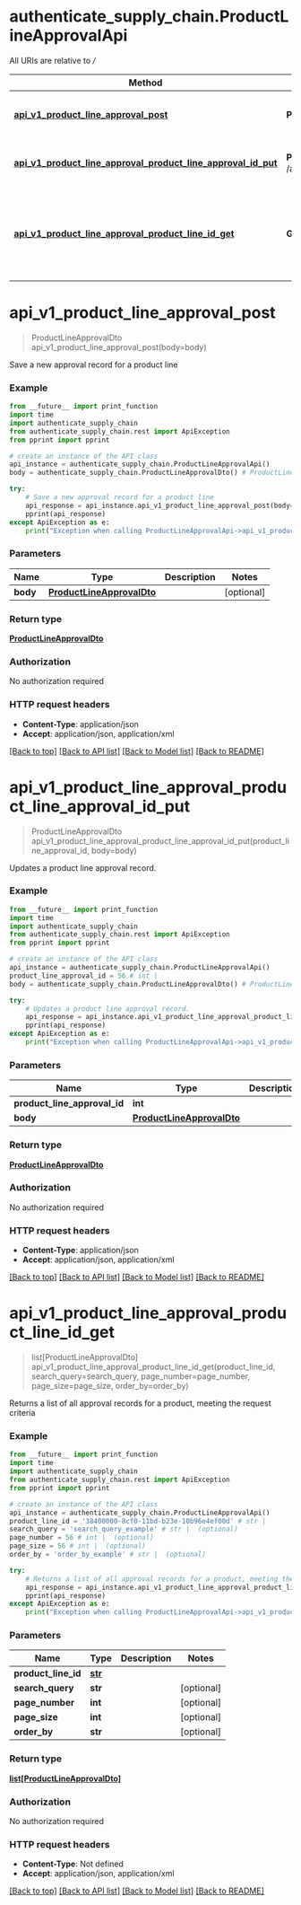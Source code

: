 # authenticate_supply_chain.ProductLineApprovalApi

All URIs are relative to */*

Method | HTTP request | Description
------------- | ------------- | -------------
[**api_v1_product_line_approval_post**](ProductLineApprovalApi.md#api_v1_product_line_approval_post) | **POST** /api/v1/ProductLineApproval | Save a new approval record for a product line
[**api_v1_product_line_approval_product_line_approval_id_put**](ProductLineApprovalApi.md#api_v1_product_line_approval_product_line_approval_id_put) | **PUT** /api/v1/ProductLineApproval/{productLineApprovalId} | Updates a product line approval record.
[**api_v1_product_line_approval_product_line_id_get**](ProductLineApprovalApi.md#api_v1_product_line_approval_product_line_id_get) | **GET** /api/v1/ProductLineApproval/{productLineId} | Returns a list of all approval records for a product, meeting the request criteria

# **api_v1_product_line_approval_post**
> ProductLineApprovalDto api_v1_product_line_approval_post(body=body)

Save a new approval record for a product line

### Example
```python
from __future__ import print_function
import time
import authenticate_supply_chain
from authenticate_supply_chain.rest import ApiException
from pprint import pprint

# create an instance of the API class
api_instance = authenticate_supply_chain.ProductLineApprovalApi()
body = authenticate_supply_chain.ProductLineApprovalDto() # ProductLineApprovalDto |  (optional)

try:
    # Save a new approval record for a product line
    api_response = api_instance.api_v1_product_line_approval_post(body=body)
    pprint(api_response)
except ApiException as e:
    print("Exception when calling ProductLineApprovalApi->api_v1_product_line_approval_post: %s\n" % e)
```

### Parameters

Name | Type | Description  | Notes
------------- | ------------- | ------------- | -------------
 **body** | [**ProductLineApprovalDto**](ProductLineApprovalDto.md)|  | [optional] 

### Return type

[**ProductLineApprovalDto**](ProductLineApprovalDto.md)

### Authorization

No authorization required

### HTTP request headers

 - **Content-Type**: application/json
 - **Accept**: application/json, application/xml

[[Back to top]](#) [[Back to API list]](../README.md#documentation-for-api-endpoints) [[Back to Model list]](../README.md#documentation-for-models) [[Back to README]](../README.md)

# **api_v1_product_line_approval_product_line_approval_id_put**
> ProductLineApprovalDto api_v1_product_line_approval_product_line_approval_id_put(product_line_approval_id, body=body)

Updates a product line approval record.

### Example
```python
from __future__ import print_function
import time
import authenticate_supply_chain
from authenticate_supply_chain.rest import ApiException
from pprint import pprint

# create an instance of the API class
api_instance = authenticate_supply_chain.ProductLineApprovalApi()
product_line_approval_id = 56 # int | 
body = authenticate_supply_chain.ProductLineApprovalDto() # ProductLineApprovalDto |  (optional)

try:
    # Updates a product line approval record.
    api_response = api_instance.api_v1_product_line_approval_product_line_approval_id_put(product_line_approval_id, body=body)
    pprint(api_response)
except ApiException as e:
    print("Exception when calling ProductLineApprovalApi->api_v1_product_line_approval_product_line_approval_id_put: %s\n" % e)
```

### Parameters

Name | Type | Description  | Notes
------------- | ------------- | ------------- | -------------
 **product_line_approval_id** | **int**|  | 
 **body** | [**ProductLineApprovalDto**](ProductLineApprovalDto.md)|  | [optional] 

### Return type

[**ProductLineApprovalDto**](ProductLineApprovalDto.md)

### Authorization

No authorization required

### HTTP request headers

 - **Content-Type**: application/json
 - **Accept**: application/json, application/xml

[[Back to top]](#) [[Back to API list]](../README.md#documentation-for-api-endpoints) [[Back to Model list]](../README.md#documentation-for-models) [[Back to README]](../README.md)

# **api_v1_product_line_approval_product_line_id_get**
> list[ProductLineApprovalDto] api_v1_product_line_approval_product_line_id_get(product_line_id, search_query=search_query, page_number=page_number, page_size=page_size, order_by=order_by)

Returns a list of all approval records for a product, meeting the request criteria

### Example
```python
from __future__ import print_function
import time
import authenticate_supply_chain
from authenticate_supply_chain.rest import ApiException
from pprint import pprint

# create an instance of the API class
api_instance = authenticate_supply_chain.ProductLineApprovalApi()
product_line_id = '38400000-8cf0-11bd-b23e-10b96e4ef00d' # str | 
search_query = 'search_query_example' # str |  (optional)
page_number = 56 # int |  (optional)
page_size = 56 # int |  (optional)
order_by = 'order_by_example' # str |  (optional)

try:
    # Returns a list of all approval records for a product, meeting the request criteria
    api_response = api_instance.api_v1_product_line_approval_product_line_id_get(product_line_id, search_query=search_query, page_number=page_number, page_size=page_size, order_by=order_by)
    pprint(api_response)
except ApiException as e:
    print("Exception when calling ProductLineApprovalApi->api_v1_product_line_approval_product_line_id_get: %s\n" % e)
```

### Parameters

Name | Type | Description  | Notes
------------- | ------------- | ------------- | -------------
 **product_line_id** | [**str**](.md)|  | 
 **search_query** | **str**|  | [optional] 
 **page_number** | **int**|  | [optional] 
 **page_size** | **int**|  | [optional] 
 **order_by** | **str**|  | [optional] 

### Return type

[**list[ProductLineApprovalDto]**](ProductLineApprovalDto.md)

### Authorization

No authorization required

### HTTP request headers

 - **Content-Type**: Not defined
 - **Accept**: application/json, application/xml

[[Back to top]](#) [[Back to API list]](../README.md#documentation-for-api-endpoints) [[Back to Model list]](../README.md#documentation-for-models) [[Back to README]](../README.md)

